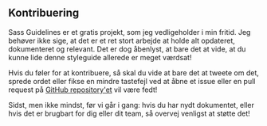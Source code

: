 
## Kontribuering

Sass Guidelines er et gratis projekt, som jeg vedligeholder i min fritid. Jeg behøver ikke sige, at det er et ret stort arbejde at holde alt opdateret, dokumenteret og relevant. Det er dog åbenlyst, at bare det at vide, at du kunne lide denne styleguide allerede er meget værdsat!

Hvis du føler for at kontribuere, så skal du vide at bare det at tweete om det, sprede ordet eller fikse en mindre tastefejl ved at åbne et issue eller en pull request på [GitHub repository'et](https://github.com/KittyGiraudel/sass-guidelines) vil være fedt!

Sidst, men ikke mindst, før vi går i gang: hvis du har nydt dokumentet, eller hvis det er brugbart for dig eller dit team, så overvej venligst at støtte det!
